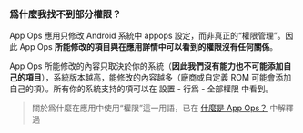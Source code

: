 ### 爲什麼我找不到部分權限？

App Ops 應用只修改 Android 系統中 appops 設定，而非真正的“權限管理”。因此 App Ops **所能修改的項目與在應用詳情中可以看到的權限沒有任何關係**。 

App Ops 所能修改的內容只取決於你的系統（**因此我們沒有能力也不可能添加自己的項目**），系統版本越高，能修改的內容越多（廠商或自定義 ROM 可能會添加自己的項）。所有你的系統支持的項可以在 設置 - 行爲 - 全部權限 中看到。

> 關於爲什麼在應用中使用“權限”這一用語，已在 [什麼是 App Ops？](https://rikka.app/appops/docs/zh-TW/?doc=what_is_appops&title=%E4%BB%80%E4%B9%88%E6%98%AF%20App%20Ops%EF%BC%9F) 中解釋過